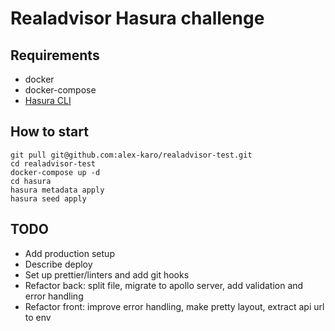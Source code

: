 # Realadvisor Hasura challenge

## Requirements
- docker
- docker-compose
- [Hasura CLI](https://hasura.io/docs/latest/graphql/core/hasura-cli/install-hasura-cli.html#install-hasura-cli)

## How to start
```shell
git pull git@github.com:alex-karo/realadvisor-test.git
cd realadvisor-test
docker-compose up -d
cd hasura
hasura metadata apply
hasura seed apply
```

## TODO
- Add production setup
- Describe deploy
- Set up prettier/linters and add git hooks
- Refactor back: split file, migrate to apollo server, add validation and error handling
- Refactor front: improve error handling, make pretty layout, extract api url to env
